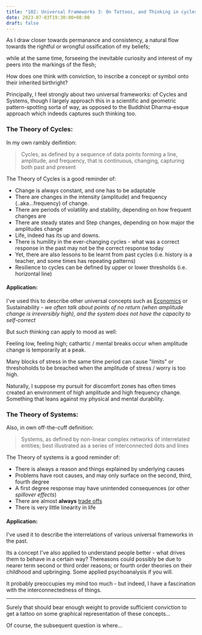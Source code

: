 ```yaml
---
title: "102: Universal Frameworks 3: On Tattoos, and Thinking in cycles and systems"
date: 2023-07-03T19:30:00+08:00
draft: false
---
```

As I draw closer towards permanance and consistency, a natural flow towards the rightful or wrongful ossification of my beliefs; 

while at the same time, forseeing the inevitable curiosity and interest of my peers into the markings of the flesh;

How does one think with conviction, to inscribe a concept or symbol onto their inherited birthright?
 
Principally, I feel strongly about two universal frameworks: of Cycles and Systems, though I largely approach this in a scientific and geometric pattern-spotting sorta of way, as opposed to the Buddhist Dharma-esque approach which indeeds captures such thinking too.

### The Theory of Cycles:

In my own rambly deifintion: 
> Cycles, as defined by a sequence of data points forming a line, amplitude, and frequency, that is continuous, changing, capturing both past and present

The Theory of Cycles is a good reminder of:

* Change is always constant, and one has to be adaptable
* There are changes in the intensity (amplitude) and frequency (..aka...frequency) of change.
* There are periods of volatility and stability, depending on how frequent changes are
* There are steady states and Step changes, depending on how major the amplitudes change
* Life, indeed has its up and downs. 
* There is humility in the ever-changing cycles - what was a correct response in the past may not be the correct response today
* Yet, there are also lessons to be learnt from past cycles (i.e. history is a teacher, and some times has repeating patterns)
* Resilience to cycles can be defined by upper or lower thresholds (i.e. horizontal line)

#### Application:

I've used this to describe other universal concepts such as
[Economics](https://www.makwaijun.com/blog/post38/) or
Sustainability - *we often talk about points of no return (when amplitude change is irreversibly high), and the system does not have the capacity to self-correct*

But such thinking can apply to mood as well:

Feeling low, feeling high; cathartic / mental breaks occur when amplitude change is temporarily at a peak. 

Many blocks of stress in the same time period can cause  "limits" or threshoholds to be breached when the amplitude of stress / worry is too high. 

Naturally, I suppose my pursuit for discomfort zones has often times created an environment of high amplitude and high frequency change. Something that leans against my physical and mental durability. 

### The Theory of Systems:

Also, in own off-the-cuff definition: 

> Systems, as defined by non-linear complex networks of interrelated entities; best illustrated as a series of interconnected dots and lines

The Theory of systems is a good reminder of:

* There is always a reason and things explained by underlying causes
* Problems have root causes, and may only surface on the second, third, fourth degree
* A first degree response may have unintended consequences (or other *spillover effects*)
* There are almost __always__ [trade offs](https://www.makwaijun.com/blog/post88/)
* There is very little linearity in life

#### Application:

I've used it to describe the interrelations of various universal frameworks in the past.

Its a concept I've also applied to understand people better - what drives them to behave in a certain way? Thereasons could possibly be due to nearer term second or third order reasons; or fourth order theories on their childhood and upbringing. Some applied psychoanalysis if you will.

It probably preoccupies my mind too much - but indeed, I have a fascination with the interconnectedness of things.

---


Surely that should bear enough weight to provide sufficient conviction to get a tattoo on some graphical representation of these concepts...

Of course, the subsequent question is where...